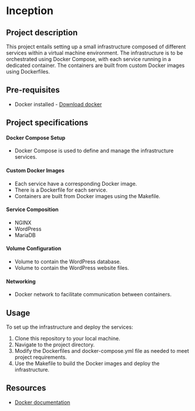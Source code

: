 
# Inception

## Project description
This project entails setting up a small infrastructure composed of different services within a virtual machine environment. 
The infrastructure is to be orchestrated using Docker Compose, with each service running in a dedicated container. 
The containers are built from custom Docker images using Dockerfiles.

## Pre-requisites
  - Docker installed - [Download docker](https://docs.docker.com/)

## Project specifications

#### Docker Compose Setup
  - Docker Compose is used to define and manage the infrastructure services.

#### Custom Docker Images
  - Each service have a corresponding Docker image.
  - There is a Dockerfile for each service.
  - Containers are built from Docker images using the Makefile.
 
#### Service Composition
  - NGINX
  - WordPress
  - MariaDB

#### Volume Configuration
  - Volume to contain the WordPress database.
  - Volume to contain the WordPress website files.

#### Networking
  - Docker network to facilitate communication between containers.
    
## Usage
To set up the infrastructure and deploy the services:

  1. Clone this repository to your local machine.
  2. Navigate to the project directory.
  3. Modify the Dockerfiles and docker-compose.yml file as needed to meet project requirements.
  4. Use the Makefile to build the Docker images and deploy the infrastructure.

## Resources
  - [Docker documentation](https://docs.docker.com/compose/)

    
